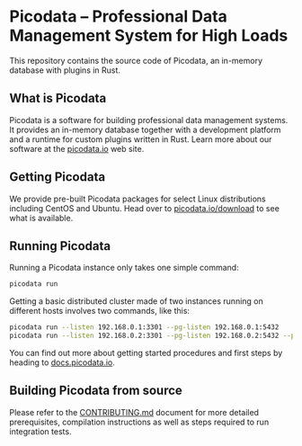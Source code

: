 # Picodata – Professional Data Management System for High Loads

This repository contains the source code of Picodata, an in-memory
database with plugins in Rust.

## What is Picodata

Picodata is a software for building professional data management
systems. It provides an in-memory database together with a development
platform and a runtime for custom plugins written in Rust. Learn more
about our software at the [picodata.io] web site.

[picodata.io]: https://picodata.io/picodata/

## Getting Picodata

We provide pre-built Picodata packages for select Linux distributions
including CentOS and Ubuntu. Head over to
[picodata.io/download] to see what is available.

[picodata.io/download]: https://picodata.io/download/

## Running Picodata

Running a Picodata instance only takes one simple command:

```bash
picodata run
```

Getting a basic distributed cluster made of two instances running on
different hosts involves two commands, like this:

```bash
picodata run --listen 192.168.0.1:3301 --pg-listen 192.168.0.1:5432
picodata run --listen 192.168.0.2:3301 --pg-listen 192.168.0.2:5432 --peer 192.168.0.1:3301
```

You can find out more about getting started procedures and first steps
by heading to [docs.picodata.io].

[docs.picodata.io]: https://docs.picodata.io/picodata/stable/

## Building Picodata from source

Please refer to the [CONTRIBUTING.md](CONTRIBUTING.md) document for more
detailed prerequisites, compilation instructions as well as steps
required to run integration tests.
